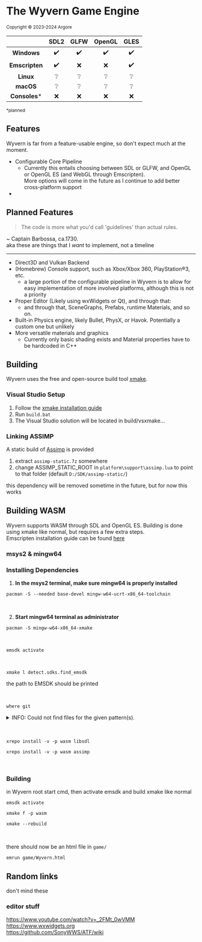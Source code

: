 # The Wyvern Game Engine
<sup>Copyright © 2023-2024 Argore</sup>

|                | SDL2 | GLFW | OpenGL | GLES |
| :-----------:  | :-: | :-: | :-: | :-: |
| **Windows**    | ✔️ | ✔️ | ✔️ | ✔️ |
| **Emscripten** | ✔️ | ❌ | ❌ | ✔️ |
| **Linux**      | ❔ | ❔ | ❔ | ❔ |
| **macOS**      | ❔ | ❔ | ❔ | ❔ |
| **Consoles***  | ❌ | ❌ | ❌ | ❌ |

<sup>*planned</sup>

## Features
Wyvern is far from a feature-usable engine, so don't expect much at the moment.
* Configurable Core Pipeline
  * Currently this entails choosing between SDL or GLFW, and OpenGL or OpenGL ES (and WebGL through Emscripten).  
    More options will come in the future as I continue to add better cross-platform support
* 
## Planned Features
> The code is more what you'd call 'guidelines' than actual rules.

~ Captain Barbossa, ca.1730.  
aka these are things that I _want_ to implement, not a timeline

---
* Direct3D and Vulkan Backend
* (Homebrew) Console support, such as Xbox/Xbox 360, PlayStation®3, etc.
  * a large portion of the configurable pipeline in Wyvern is to allow for easy implementation of more involved platforms, although this is not a priority
* Proper Editor (Likely using wxWidgets or Qt), and through that:
  * and through that, SceneGraphs, Prefabs, runtime Materials, and so on.
* Built-in Physics engine, likely Bullet, PhysX, or Havok. Potentially a custom one but unlikely 
* More versatile materials and graphics
  * Currently only basic shading exists and Material properties have to be hardcoded in C++ 

## Building
Wyvern uses the free and open-source build tool [xmake](https://github.com/xmake-io/xmake).  

### Visual Studio Setup
1. Follow the [xmake installation guide](https://xmake.io/#/guide/installation)  
2. Run `build.bat`  
3. The Visual Studio solution will be located in build/vsxmake...

### Linking ASSIMP 
A static build of [Assimp]() is provided

1. extract `assimp-static.7z` somewhere
2. change ASSIMP_STATIC_ROOT in `platform\support\assimp.lua` to point to that folder (default `D:/SDK/assimp-static/`)

this dependency will be removed sometime in the future, but for now this works

## Building WASM
Wyvern supports WASM through SDL and OpenGL ES. Building is done using xmake like normal, but requires a few extra steps.  
Emscripten installation guide can be found [here]()

### msys2 & mingw64
### Installing Dependencies
1. **In the msys2 terminal, make sure mingw64 is properly installed**
```
pacman -S --needed base-devel mingw-w64-ucrt-x86_64-toolchain
```

<br>

2. **Start mingw64 terminal as administrator**
```
pacman -S mingw-w64-x86_64-xmake
```

<br>

```
emsdk activate
```

<br>

```
xmake l detect.sdks.find_emsdk
```
the path to EMSDK should be printed

<br>

```
where git
```
<details>
<summary>INFO: Could not find files for the given pattern(s).</summary>

```
export PATH=$PATH:<path/to/Git/cmd>  
```
where `<path/to/Git/cmd>` is the path to your Git installation
</details>

<br>  
<br>

```
xrepo install -v -p wasm libsdl
```
```
xrepo install -v -p wasm assimp
```

<br>

### Building
in Wyvern root start cmd, then activate emsdk and build xmake like normal

```
emsdk activate
```
```
xmake f -p wasm 
```
```
xmake --rebuild
```
<br>

there should now be an html file in `game/`

```
emrun game/Wyvern.html
```

## Random links
don't mind these
### editor stuff 
https://www.youtube.com/watch?v=_2FMt_0wVMM  
https://www.wxwidgets.org  
https://github.com/SonyWWS/ATF/wiki
